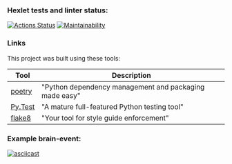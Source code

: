 ### Hexlet tests and linter status:
[![Actions Status](https://github.com/Vladimir-GN/python-project-49/actions/workflows/hexlet-check.yml/badge.svg)](https://github.com/Vladimir-GN/python-project-49/actions)
[![Maintainability](https://api.codeclimate.com/v1/badges/e6946d76c6e77c60fb77/maintainability)](https://codeclimate.com/github/Vladimir-GN/python-project-49/maintainability)

### Links

This project was built using these tools:

| Tool                                                                        | Description                                             |
|-----------------------------------------------------------------------------|---------------------------------------------------------|
| [poetry](https://python-poetry.org/)                                        | "Python dependency management and packaging made easy"  |
| [Py.Test](https://pytest.org)                                               | "A mature full-featured Python testing tool"            |
| [flake8](https://flake8.pycqa.org/)                                         | "Your tool for style guide enforcement" |

### Example brain-event:
[![asciicast](https://asciinema.org/a/cjXUvRfCofYjqouCz6ssZuyX0.svg)](https://asciinema.org/a/cjXUvRfCofYjqouCz6ssZuyX0)